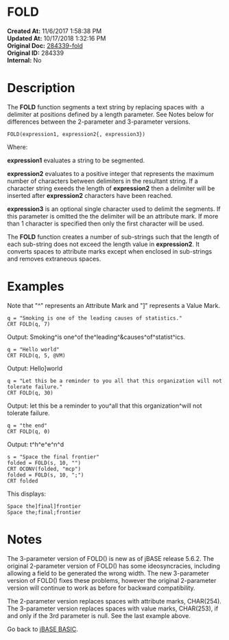 # FOLD

**Created At:** 11/6/2017 1:58:38 PM  
**Updated At:** 10/17/2018 1:32:16 PM  
**Original Doc:** [284339-fold](https://docs.jbase.com/36868-jbase-basic/284339-fold)  
**Original ID:** 284339  
**Internal:** No  


# Description 

The **FOLD** function segments a text string by replacing spaces with  a delimiter at positions defined by a length parameter. See Notes below for differences between the 2-parameter and 3-parameter versions.

```
FOLD(expression1, expression2{, expression3})
```

Where:

**expression1** evaluates a string to be segmented.

**expression2** evaluates to a positive integer that represents the maximum number of characters between delimiters in the resultant string. If a character string exeeds the length of **expression2** then a delimiter will be inserted after **expression2** characters have been reached.

**expression3** is an optional single character used to delimit the segments. If this parameter is omitted the the delimiter will be an attribute mark. If more than 1 character is specified then only the first character will be used.

The **FOLD** function creates a number of sub-strings such that the length of each sub-string does not exceed the length value in **expression2**. It converts spaces to attribute marks except when enclosed in sub-strings and removes extraneous spaces.



# Examples

Note that "^" represents an Attribute Mark and "]" represents a Value Mark.

```
q = "Smoking is one of the leading causes of statistics."
CRT FOLD(q, 7)
```

Output: Smoking^is one^of the^leading^&causes^of^statist^ics.

```
q = "Hello world"
CRT FOLD(q, 5, @VM)
```

Output: Hello]world

```
q = "Let this be a reminder to you all that this organization will not tolerate failure."
CRT FOLD(q, 30)
```

Output: let this be a reminder to you^all that this organization^will not tolerate failure.

```
q = "the end"
CRT FOLD(q, 0)
```

Output: t^h^e^e^n^d

```
s = "Space the final frontier"
folded = FOLD(s, 10, "")
CRT OCONV(folded, "mcp")
folded = FOLD(s, 10, ";")
CRT folded
```

This displays:

```
Space the]final]frontier
Space the;final;frontier
```

# Notes

The 3-parameter version of FOLD() is new as of jBASE release 5.6.2. The original 2-parameter version of FOLD() has some ideosyncracies, including allowing a field to be generated the wrong width. The new 3-parameter version of FOLD() fixes these problems, however the original 2-parameter version will continue to work as before for backward compatibility.

The 2-parameter version replaces spaces with attribute marks, CHAR(254). The 3-parameter version replaces spaces with value marks, CHAR(253), if and only if the 3rd parameter is null. See the last example above.



Go back to [jBASE BASIC](./../jbase-basic-programmers-reference-guide).
